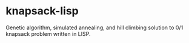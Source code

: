 knapsack-lisp
=============

Genetic algorithm, simulated annealing, and hill climbing solution to 0/1 knapsack problem written in LISP.
